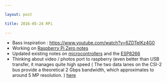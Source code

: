 ```yaml
---

layout: post

title: 2016-05-24 RPi

---
```



-   Bass inspiration : https://www.youtube.com/watch?v=6ZDTelKz4G0
-   Working on [Raspberry Pi Zero notes](/croaker/notes_RPi0.md)
-   Updated existing notes on [microcontrollers](/croaker/notes_uC.md)
    and the [ESP8266](/croaker/notes_ESP8266.md)
-   Thinking about video / photos port to raspberry (even better than
    USB transfer, it manages quite high speed ( The two data lanes on
    the CSI-2 bus provide a theoretical 2 Gbps bandwidth, which
    approximates to around 5 MP resolution. )
    [here](http://www.petervis.com/Raspberry_PI/Raspberry_Pi_CSI/Raspberry_Pi_CSI_Camera_Module.html)

